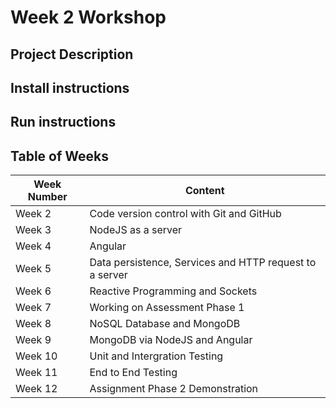 # Week 2 Workshop

## Project Description 

## Install instructions 

## Run instructions 

## Table of Weeks

Week Number | Content
-----------|--------------
Week 2 | Code version control with Git and GitHub
Week 3 | NodeJS as a server
Week 4 | Angular
Week 5 | Data persistence, Services and HTTP request to a server
Week 6 | Reactive Programming and Sockets 
Week 7 | Working on Assessment Phase 1
Week 8 | NoSQL Database and MongoDB
Week 9 | MongoDB via NodeJS and Angular
Week 10 | Unit and Intergration Testing 
Week 11 | End to End Testing 
Week 12 | Assignment Phase 2 Demonstration 

